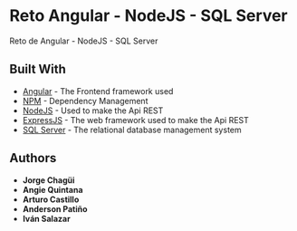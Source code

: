 # Reto Angular - NodeJS - SQL Server

Reto de Angular - NodeJS - SQL Server

## Built With

* [Angular](https://angular.io/docs) - The Frontend framework used
* [NPM](https://www.npmjs.com/) - Dependency Management
* [NodeJS](https://nodejs.org/es/docs/) - Used to make the Api REST
* [ExpressJS](http://expressjs.com/) - The web framework used to make the Api REST
* [SQL Server](https://www.microsoft.com/es-es/sql-server/sql-server-2017) - The relational database management system

## Authors

* **Jorge Chagüi**
* **Angie Quintana**
* **Arturo Castillo**
* **Anderson Patiño**
* **Iván Salazar**


